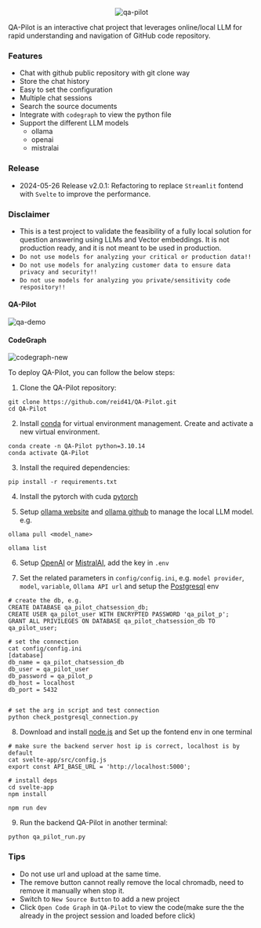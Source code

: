 <p align="center">
  <img src="https://github.com/reid41/QA-Pilot/assets/25558653/4b45b525-5fac-4a3c-94e9-46364bdb36c3" alt="qa-pilot">
</p>

QA-Pilot is an interactive chat project that leverages online/local LLM for rapid understanding and navigation of GitHub code repository.

### Features

* Chat with github public repository with git clone way
* Store the chat history 
* Easy to set the configuration
* Multiple chat sessions
* Search the source documents
* Integrate with `codegraph` to view the python file
* Support the different LLM models
    * ollama
    * openai
    * mistralai


### Release

* 2024-05-26 Release v2.0.1: Refactoring to replace `Streamlit` fontend with `Svelte` to improve the performance.

### Disclaimer

* This is a test project to validate the feasibility of a fully local solution for question answering using LLMs and Vector embeddings. It is not production ready, and it is not meant to be used in production. 
* `Do not use models for analyzing your critical or production data!!`
* `Do not use models for analyzing customer data to ensure data privacy and security!!`
* `Do not use models for analyzing you private/sensitivity code respository!!`

#### QA-Pilot
![qa-demo](https://github.com/reid41/QA-Pilot/assets/25558653/7bb6948f-6322-4ad6-b40a-bf6b8ca42f4c)

#### CodeGraph
![codegraph-new](https://github.com/reid41/QA-Pilot/assets/25558653/692f36fd-6037-4255-9e72-8c9fcd409f78)

To deploy QA-Pilot, you can follow the below steps:

1. Clone the QA-Pilot repository:

```shell
git clone https://github.com/reid41/QA-Pilot.git
cd QA-Pilot
```

2. Install [conda](https://www.anaconda.com/download) for virtual environment management. Create and activate a new virtual environment.

```shell
conda create -n QA-Pilot python=3.10.14
conda activate QA-Pilot
```


3. Install the required dependencies:

```shell
pip install -r requirements.txt
```

4. Install the pytorch with cuda [pytorch](https://pytorch.org/get-started/locally/)


5. Setup [ollama website](https://ollama.com/) and [ollama github](https://github.com/ollama/ollama) to manage the local LLM model. 
e.g.

```shell
ollama pull <model_name>

ollama list
```

6. Setup [OpenAI](https://platform.openai.com/docs/overview) or [MistralAI](https://docs.mistral.ai/), add the key in `.env`

7. Set the related parameters in `config/config.ini`, e.g. `model provider`, `model`, `variable`, `Ollama API url` and setup the [Postgresql](https://www.postgresql.org/download/) env
```shell
# create the db, e.g.
CREATE DATABASE qa_pilot_chatsession_db;
CREATE USER qa_pilot_user WITH ENCRYPTED PASSWORD 'qa_pilot_p';
GRANT ALL PRIVILEGES ON DATABASE qa_pilot_chatsession_db TO qa_pilot_user;

# set the connection
cat config/config.ini
[database]
db_name = qa_pilot_chatsession_db
db_user = qa_pilot_user
db_password = qa_pilot_p
db_host = localhost
db_port = 5432


# set the arg in script and test connection
python check_postgresql_connection.py
```

8. Download and install [node.js](https://nodejs.org/en/download/package-manager) and Set up the fontend env in one terminal
```shell
# make sure the backend server host ip is correct, localhost is by default
cat svelte-app/src/config.js
export const API_BASE_URL = 'http://localhost:5000';

# install deps
cd svelte-app
npm install

npm run dev
```

9. Run the backend QA-Pilot in another terminal:

```shell
python qa_pilot_run.py
```

### Tips
* Do not use url and upload at the same time.
* The remove button cannot really remove the local chromadb, need to remove it manually when stop it.
* Switch to `New Source Button` to add a new project
* Click `Open Code Graph` in `QA-Pilot` to view the code(make sure the the already in the project session and loaded before click)

